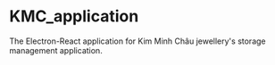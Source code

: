 # KMC_application
The Electron-React application for Kim Minh Châu jewellery's storage management application.
